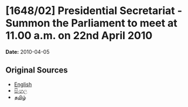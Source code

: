 # [1648/02] Presidential Secretariat - Summon the Parliament to meet at 11.00 a.m. on 22nd April 2010

**Date:** 2010-04-05

## Original Sources

- [English](https://documents.gov.lk/view/extra-gazettes/2010/4/1648-02_E.pdf)
- [සිංහල](https://documents.gov.lk/view/extra-gazettes/2010/4/1648-02_S.pdf)
- [தமிழ்](https://documents.gov.lk/view/extra-gazettes/2010/4/1648-02_T.pdf)
